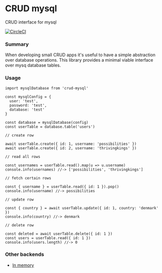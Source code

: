 # CRUD mysql

CRUD interface for mysql

[![CircleCI](https://circleci.com/gh/possibilities/crud-mysql.svg?style=svg)](https://circleci.com/gh/possibilities/crud-mysql)

### Summary

When developing small CRUD apps it's useful to have a simple abstraction over database operations. This library provides a minimal viable interface over mysq database tables.

### Usage

```
import mysqlDatabase from 'crud-mysql'

const mysqlConfig = {
  user: 'test',
  password: 'test',
  database: 'test'
}

const database = mysqlDatabase(config)
const userTable = database.table('users')

// create row

await userTable.create({ id: 1, username: 'possibilities' })
await userTable.create({ id: 2, username: 'thrivingkings' })

// read all rows

const usernames = userTable.read().map(u => u.username)
console.info(usernames) //-> ['possibilities', 'thrivingkings']

// fetch certain rows

const { username } = userTable.read({ id: 1 }).pop()
console.info(username) //-> possibilities

// update row

const { country } = await userTable.update({ id: 1, country: 'denmark' })
console.info(country) //-> denmark

// delete row

const deleted = await userTable.delete({ id: 1 })
const users = userTable.read({ id: 1 })
console.info(users.length) //-> 0
```

### Other backends

* [In memory](https://github.com/possibilities/crud-in-memory)
